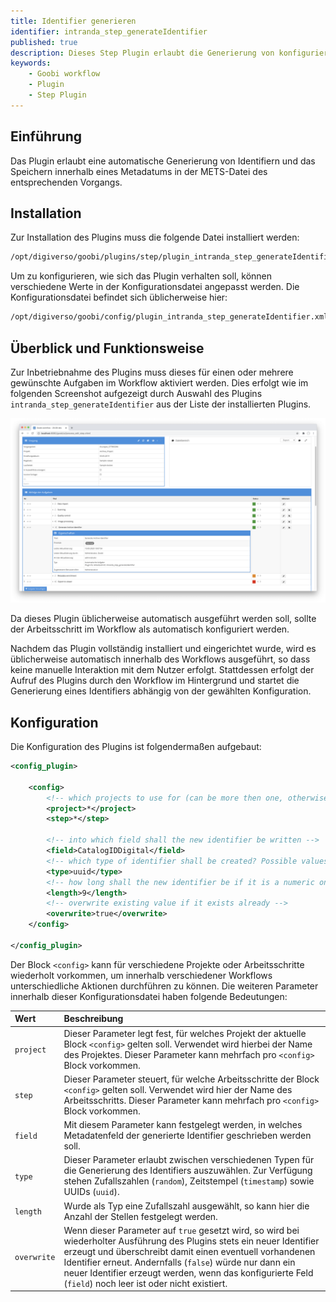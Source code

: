 ```yaml
---
title: Identifier generieren
identifier: intranda_step_generateIdentifier
published: true
description: Dieses Step Plugin erlaubt die Generierung von konfigurierbaren Identifiern und das Speichern innerhalb eines Metadatums in der METS-Datei.
keywords:
    - Goobi workflow
    - Plugin
    - Step Plugin
---
```

## Einführung
Das Plugin erlaubt eine automatische Generierung von Identifiern und das Speichern innerhalb eines Metadatums in der METS-Datei des entsprechenden Vorgangs.


## Installation
Zur Installation des Plugins muss die folgende Datei installiert werden:

```bash
/opt/digiverso/goobi/plugins/step/plugin_intranda_step_generateIdentifier-base.jar
```

Um zu konfigurieren, wie sich das Plugin verhalten soll, können verschiedene Werte in der Konfigurationsdatei angepasst werden. Die Konfigurationsdatei befindet sich üblicherweise hier:

```bash
/opt/digiverso/goobi/config/plugin_intranda_step_generateIdentifier.xml
```


## Überblick und Funktionsweise
Zur Inbetriebnahme des Plugins muss dieses für einen oder mehrere gewünschte Aufgaben im Workflow aktiviert werden. Dies erfolgt wie im folgenden Screenshot aufgezeigt durch Auswahl des Plugins `intranda_step_generateIdentifier` aus der Liste der installierten Plugins.

![Zuweisung des Plugins zu einer bestimmten Aufgabe](screen1_de.png)

Da dieses Plugin üblicherweise automatisch ausgeführt werden soll, sollte der Arbeitsschritt im Workflow als automatisch konfiguriert werden.

Nachdem das Plugin vollständig installiert und eingerichtet wurde, wird es üblicherweise automatisch innerhalb des Workflows ausgeführt, so dass keine manuelle Interaktion mit dem Nutzer erfolgt. Stattdessen erfolgt der Aufruf des Plugins durch den Workflow im Hintergrund und startet die Generierung eines Identifiers abhängig von der gewählten Konfiguration.


## Konfiguration 
Die Konfiguration des Plugins ist folgendermaßen aufgebaut:

```xml
<config_plugin>

    <config>
        <!-- which projects to use for (can be more then one, otherwise use *) -->
        <project>*</project>
        <step>*</step>

        <!-- into which field shall the new identifier be written -->
        <field>CatalogIDDigital</field>
        <!-- which type of identifier shall be created? Possible values are random, timestamp, uuid -->
        <type>uuid</type>
        <!-- how long shall the new identifier be if it is a numeric one (just in case the type is set to 'random' -->
        <length>9</length>
        <!-- overwrite existing value if it exists already -->
        <overwrite>true</overwrite>
    </config>

</config_plugin>
```

Der Block `<config>` kann für verschiedene Projekte oder Arbeitsschritte wiederholt vorkommen, um innerhalb verschiedener Workflows unterschiedliche Aktionen durchführen zu können. Die weiteren Parameter innerhalb dieser Konfigurationsdatei haben folgende Bedeutungen:

| Wert | Beschreibung |
| :--- | :--- |
| `project` | Dieser Parameter legt fest, für welches Projekt der aktuelle Block `<config>` gelten soll. Verwendet wird hierbei der Name des Projektes. Dieser Parameter kann mehrfach pro `<config>` Block vorkommen. |
| `step` | Dieser Parameter steuert, für welche Arbeitsschritte der Block `<config>` gelten soll. Verwendet wird hier der Name des Arbeitsschritts. Dieser Parameter kann mehrfach pro `<config>` Block vorkommen. |
| `field` | Mit diesem Parameter kann festgelegt werden, in welches Metadatenfeld der generierte Identifier geschrieben werden soll. |
| `type` | Dieser Parameter erlaubt zwischen verschiedenen Typen für die Generierung des Identifiers auszuwählen. Zur Verfügung stehen Zufallszahlen (`random`), Zeitstempel (`timestamp`) sowie UUIDs (`uuid`). |
| `length` | Wurde als Typ eine Zufallszahl ausgewählt, so kann hier die Anzahl der Stellen festgelegt werden. |
| `overwrite` | Wenn dieser Parameter auf `true` gesetzt wird, so wird bei wiederholter Ausführung des Plugins stets ein neuer Identifier erzeugt und überschreibt damit einen eventuell vorhandenen Identifier erneut. Andernfalls (`false`) würde nur dann ein neuer Identifier erzeugt werden, wenn das konfigurierte Feld (`field`) noch leer ist oder nicht existiert. |
